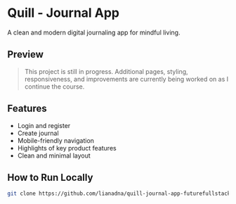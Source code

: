 # Quill - Journal App
A clean and modern digital journaling app for mindful living.

## Preview
>This project is still in progress. Additional pages, styling, responsiveness, and improvements are currently being worked on as I continue the course.

## Features
- Login and register
- Create journal
- Mobile-friendly navigation
- Highlights of key product features
- Clean and minimal layout

## How to Run Locally
```bash
git clone https://github.com/lianadna/quill-journal-app-futurefullstack.com.git
